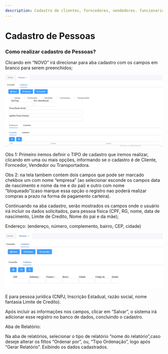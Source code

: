 ```yaml
---
description: Cadastro de clientes, forncedores, vendedores. funcionarios ou transportadora.
---
```


# Cadastro de Pessoas

### **Como realizar cadastro de Pessoas?**

Clicando em “NOVO” irá direcionar para aba cadastro com os campos em branco para serem preenchidos;

![](<../../.gitbook/assets/image (28).png>)

Obs 1: Primeiro iremos definir o TIPO de cadastro que iremos realizar, clicando em uma ou mais opções, informando se o cadastro é de Cliente, Forncedor, Vendedor ou Transportadora.

Obs 2: na tela tambem contem dois campos que pode ser marcado chekbox um com nome “empresa” (ao selecionar esconde os campos data de nascimento e nome da me e do pai) e outro com nome “bloqueado”(caso marque essa opção o registro nao poderá realizar compras a prazo na forma de pagamento carteira).

Continuando na aba cadastro, serão mostrados os campos onde o usuário irá incluir os dados solicitados, para pessoa física (CPF, RG, nome, data de nascimento, Limite de Credito, Nome do pai e da mãe);

Endereço: (endereço, número, complemento, bairro, CEP, cidade)

![](<../../.gitbook/assets/image (29).png>)

E para pessoa jurídica (CNPJ, Inscrição Estadual, razão social, nome fantasia Limite de Credito).

Após incluir as informações nos campos, clicar em “Salvar”, o sistema irá adicionar esse registro no banco de dados, concluindo o cadastro.

Aba de Relatório:&#x20;

Na aba de relatórios, selecionar o tipo de relatório “nome do relatório”,caso deseje alterar os filtos “Ordenar por”, ou, “Tipo Ordenação”, logo após “Gerar Relatório”. Exibindo os dados cadastrados.

